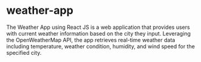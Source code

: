 # weather-app
The Weather App using React JS is a web application that provides users with current weather information based on the city they input. Leveraging the OpenWeatherMap API, the app retrieves real-time weather data including temperature, weather condition, humidity, and wind speed for the specified city.
